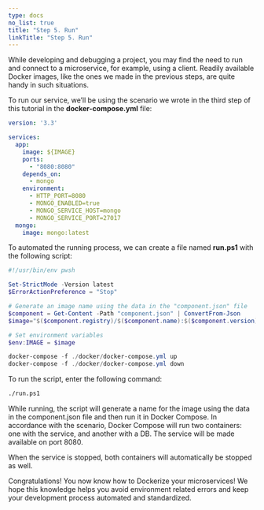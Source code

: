 ```yaml
---
type: docs
no_list: true
title: "Step 5. Run"
linkTitle: "Step 5. Run"
---
```


While developing and debugging a project, you may find the need to run and connect to a microservice, for example, using a client. Readily available Docker images, like the ones we made in the previous steps, are quite handy in such situations.

To run our service, we’ll be using the scenario we wrote in the third step of this tutorial in the **docker-compose.yml** file:

```yml
version: '3.3'

services:
  app:
    image: ${IMAGE}
    ports:
      - "8080:8080"
    depends_on:
      - mongo
    environment:
      - HTTP_PORT=8080
      - MONGO_ENABLED=true
      - MONGO_SERVICE_HOST=mongo
      - MONGO_SERVICE_PORT=27017
  mongo:
    image: mongo:latest
```

To automated the running process, we can create a file named **run.ps1** with the following script:

```ps1
#!/usr/bin/env pwsh

Set-StrictMode -Version latest
$ErrorActionPreference = "Stop"

# Generate an image name using the data in the "component.json" file
$component = Get-Content -Path "component.json" | ConvertFrom-Json
$image="$($component.registry)/$($component.name):$($component.version)-$($component.build)-rc"

# Set environment variables
$env:IMAGE = $image

docker-compose -f ./docker/docker-compose.yml up
docker-compose -f ./docker/docker-compose.yml down

```

To run the script, enter the following command:

```bash
./run.ps1
```

While running, the script will generate a name for the image using the data in the component.json file and then run it in Docker Compose. In accordance with the scenario, Docker Compose will run two containers: one with the service, and another with a DB. The service will be made available on port 8080.

When the service is stopped, both containers will automatically be stopped as well.

Congratulations! You now know how to Dockerize your microservices! We hope this knowledge helps you avoid environment related errors and keep your development process automated and standardized.